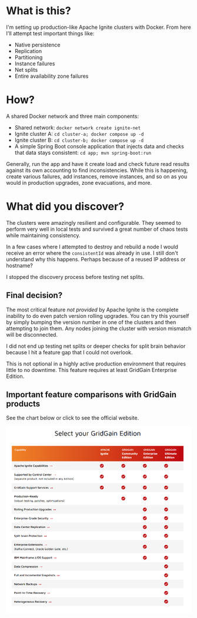 What is this?
================

I'm setting up production-like Apache Ignite clusters with Docker. From here I'll attempt test important things like:

- Native persistence
- Replication
- Partitioning
- Instance failures
- Net splits
- Entire availability zone failures

How?
=======

A shared Docker network and three main components:

- Shared network: `docker network create ignite-net`
- Ignite cluster A: `cd cluster-a; docker compose up -d`
- Ignite cluster B: `cd cluster-b; docker compose up -d`
- A simple Spring Boot console application that injects data and checks that data stays consistent: `cd app; mvn spring-boot:run`

Generally, run the app and have it create load and check future read results against its own accounting to find inconsistencies.
While this is happening, create various failures, add instances, remove instances, and so on as you would in production upgrades, zone evacuations, and more.

What did you discover?
=========================

The clusters were amazingly resilient and configurable. They seemed to perform very well in local tests and survived a great number of chaos tests while maintaining consistency.

In a few cases where I attempted to destroy and rebuild a node I would receive an error where the `consistentId` was already in use. I still don't understand why this happens. Perhaps because of a reused IP address or hostname?

I stopped the discovery process before testing net splits.

## Final decision?

The most critical feature _not provided_ by Apache Ignite is the complete inability to do even patch version rolling upgrades. You can try this yourself by simply bumping the version number in one of the clusters and then attempting to join them. Any nodes joining the cluster with version mismatch will be disconnected.

I did not end up testing net splits or deeper checks for split brain behavior because I hit a feature gap that I could not overlook.

This is not optional in a highly active production environment that requires little to no downtime. This feature requires at least GridGain Enterprise Edition.

## Important feature comparisons with GridGain products

See the chart below or click to see the official website.

[![GridGain feature comparisons with Apache Ignite](./gridgain-feature-compare.png)](https://www.gridgain.com/products/in-memory-computing-platform)